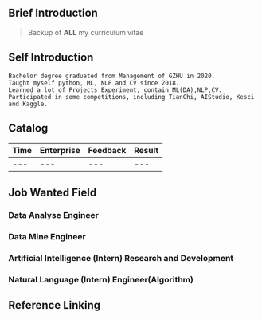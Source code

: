 ## Brief Introduction
> Backup of __ALL__ my curriculum vitae 

## Self Introduction
```
Bachelor degree graduated from Management of GZHU in 2020.   
Taught myself python, ML, NLP and CV since 2018.  
Learned a lot of Projects Experiment, contain ML(DA),NLP,CV.  
Participated in some competitions, including TianChi, AIStudio, Kesci and Kaggle.  
```

## Catalog

| Time | Enterprise | Feedback | Result |
| --- | --- | --- | --- |
| --- | --- | --- | --- |

## Job Wanted Field
### Data Analyse Engineer

### Data Mine Engineer

### Artificial Intelligence (Intern) Research and Development

### Natural Language (Intern) Engineer(Algorithm)

## Reference Linking


